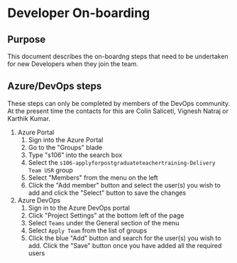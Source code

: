 # Developer On-boarding

## Purpose

This document describes the on-boardng steps that need to be undertaken for new Developers when they join the team.

## Azure/DevOps steps

These steps can only be completed by members of the DevOps community. At the present time the contacts for this are Colin Saliceti, Vignesh Natraj or Karthik Kumar.

1. Azure Portal
   1. Sign into the Azure Portal
   1. Go to the "Groups" blade
   1. Type "s106" into the search box
   1. Select the `s106-applyforpostgraduateteachertraining-Delivery Team USR` group
   1. Select "Members" from the menu on the left
   1. Click the "Add member" button and select the user(s) you wish to add and click the "Select" button to save the changes
1. Azure DevOps
   1. Sign in to the Azure DevOps portal
   1. Click "Project Settings" at the bottom left of the page
   1. Select `Teams` under the General section of the menu
   1. Select `Apply Team` from the list of groups
   1. Click the blue "Add" button and search for the user(s) you wish to add. Click the "Save" button once you have added all the required users
